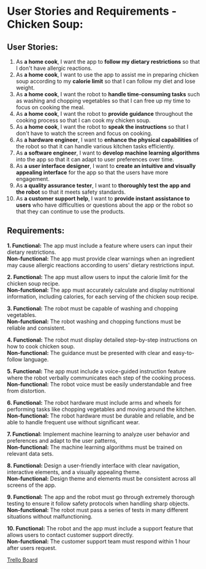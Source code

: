 # User Stories and Requirements - Chicken Soup:

## User Stories:
1. As **a home cook**, I want the app to **follow my dietary restrictions** so that I don't have allergic reactions.
2. As **a home cook**, I want to use the app to assist me in preparing chicken soup according to my **calorie limit** so that I can follow my diet and lose weight.
3. As **a home cook**, I want the robot to **handle time-consuming tasks** such as washing and chopping vegetables so that I can free up my time to focus on cooking the meal.
4. As **a home cook**, I want the robot to **provide guidance** throughout the cooking process so that I can cook my chicken soup.
5. As **a home cook**, I want the robot to **speak the instructions** so that I don't have to watch the screen and focus on cooking.
6. As **a hardware engineer**, I want to **enhance the physical capabilities** of the robot so that it can handle various kitchen tasks efficiently.
7. As **a software engineer**, I want to **develop machine learning algorithms** into the app so that it can adapt to user preferences over time.
8. As **a user interface designer**, I want to **create an intuitive and visually appealing interface** for the app so that the users have more engagement.
9. As **a quality assurance tester**, I want to **thoroughly test the app and the robot** so that it meets safety standards.
10. As **a customer support help**, I want to **provide instant assistance to users** who have difficulties or questions about the app or the robot so that they can continue to use the products.

## Requirements:

**1. Functional:** The app must include a feature where users can input their dietary restrictions.
<br>**Non-functional:** The app must provide clear warnings when an ingredient may cause allergic reactions according to users' dietary restrictions input.

**2. Functional:** The app must allow users to input the calorie limit for the chicken soup recipe.
<br>**Non-functional:** The app must accurately calculate and display nutritional information, including calories, for each serving of the chicken soup recipe.

**3. Functional:** The robot must be capable of washing and chopping vegetables.
<br>**Non-functional:** The robot washing and chopping functions must be reliable and consistent.

**4. Functional:** The robot must display detailed step-by-step instructions on how to cook chicken soup.
<br>**Non-functional:** The guidance must be presented with clear and easy-to-follow language.

**5. Functional:** The app must include a voice-guided instruction feature where the robot verbally communicates each step of the cooking process.
<br>**Non-functional:** The robot voice must be easily understandable and free from distortion.

**6. Functional:** The robot hardware must include arms and wheels for performing tasks like chopping vegetables and moving around the kitchen.
<br>**Non-functional:** The robot hardware must be durable and reliable, and be able to handle frequent use without significant wear.

**7. Functional:** Implement machine learning to analyze user behavior and preferences and adapt to the user patterns,
<br>**Non-functional:** The machine learning algorithms must be trained on relevant data sets.

**8. Functional:** Design a user-friendly interface with clear navigation, interactive elements, and a visually appealing theme.
<br>**Non-functional:** Design theme and elements must be consistent across all screens of the app.

**9. Functional:** The app and the robot must go through extremely thorough testing to ensure it follow safety protocols when handling sharp objects.
<br>**Non-functional:** The robot must pass a series of tests in many different situations without malfunctioning.

**10. Functional:** The robot and the app must include a support feature that allows users to contact customer support directly.
<br>**Non-functional:** The customer support team must respond within 1 hour after users request.

[Trello Board](https://trello.com/b/UaC2QlgM/user-stories)
